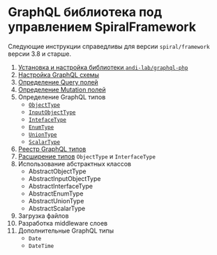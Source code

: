 # GraphQL библиотека под управлением SpiralFramework

Следующие инструкции справедливы для версии `spiral/framework` версии 3.8 и старше.

1. [Установка и настройка библиотеки `andi-lab/graphql-php`](install.md)
2. [Настройка GraphQL схемы](configure.md)
3. [Определение Query полей](query-filed.md)
4. [Определение Mutation полей](mutation-field.md)
5. Определение GraphQL типов
    - [`ObjectType`](object-type.md)
    - [`InputObjectType`](input-object-type.md)
    - [`IntefaceType`](interface-type.md)
    - [`EnumType`](enum-type.md)
    - [`UnionType`](union-type.md)
    - [`ScalarType`](scalar-type.md)
6. [Реестр GraphQL типов](type-registry.md)
7. [Расширение типов](additional-field.md) `ObjectType` и `InterfaceType`
8. Использование абстрактных классов
    - AbstractObjectType
    - AbstractInputObjectType
    - AbstractInterfaceType
    - AbstractEnumType
    - AbstractUnionType
    - AbstractScalarType
9. Загрузка файлов
10. Разработка middleware слоев
11. Дополнительные GraphQL типы
    - `Date`
    - `DateTime`
